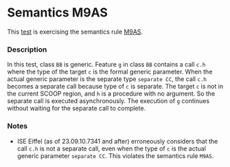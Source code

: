 # Semantics M9AS

This [test](.) is exercising the semantics rule [M9AS](../Readme.md).

### Description

In this test, class `BB` is generic. Feature `g` in class `BB` contains a call `c.h` where the type of the target `c` is the formal generic parameter. When the actual generic parameter is the separate type `separate CC`, the call `c.h` becomes a separate call because type of `c` is separate. The target `c` is not in the current SCOOP region, and `h` is a procedure with no argument. So the separate call is executed asynchronously. The execution of `g` continues without waiting for the separate call to complete.

### Notes

* ISE Eiffel (as of 23.09.10.7341 and after) erroneously considers that the call `c.h` is not a separate call, even when the type of `c` is the actual generic parameter `separate CC`. This violates the semantics rule `M9AS`.
